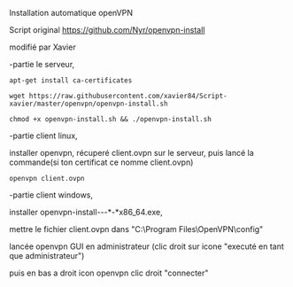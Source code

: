 Installation automatique openVPN


Script original https://github.com/Nyr/openvpn-install

modifié par Xavier



-partie le serveur,


```
apt-get install ca-certificates

wget https://raw.githubusercontent.com/xavier84/Script-xavier/master/openvpn/openvpn-install.sh

chmod +x openvpn-install.sh && ./openvpn-install.sh
```



-partie client linux,


installer openvpn, récuperé client.ovpn sur le serveur, puis lancé la commande(si ton certificat ce nomme client.ovpn)

```
openvpn client.ovpn
```



-partie client windows,


installer openvpn-install-*-*-*-*x86_64.exe,

mettre le fichier client.ovpn dans "C:\Program Files\OpenVPN\config"

lancée openvpn GUI en administrateur (clic droit sur icone "executé en tant que administrateur")

puis en bas a droit icon openvpn clic droit "connecter"
